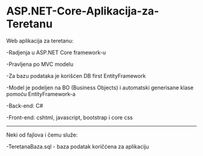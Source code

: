 # ASP.NET-Core-Aplikacija-za-Teretanu

Web aplikacija za teretanu:

-Radjenja u ASP.NET Core framework-u

-Pravljena po MVC modelu

-Za bazu podataka je korišćen DB first EntityFramework

-Model je podeljen na BO (Business Objects) i automatski generisane klase pomoću EntityFramework-a

-Back-end: C#

-Front-end: cshtml, javascript, bootstrap i core css

------------------------------------------------------------------------------------------------------

Neki od fajlova i čemu služe:

-TeretanaBaza.sql - baza podatak koričćena za aplikaciju
